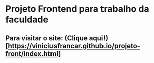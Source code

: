 # Projeto Frontend para trabalho da faculdade
## Para visitar o site: (Clique aqui!)[https://viniciusfrancar.github.io/projeto-front/index.html]
